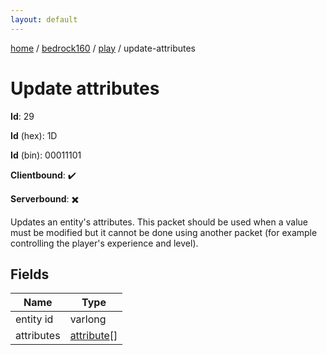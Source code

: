 ```yaml
---
layout: default
---
```


[home](/)  /  [bedrock160](/protocol/bedrock160)  /  [play](/protocol/bedrock160/play)  /  update-attributes

# Update attributes

**Id**: 29

**Id** (hex): 1D

**Id** (bin): 00011101

**Clientbound**: ✔️

**Serverbound**: ✖️

Updates an entity's attributes. This packet should be used when a value must be modified but it cannot be done using another packet (for example controlling the player's experience and level).

## Fields

Name | Type
---|---
entity id | varlong
attributes | [attribute](/protocol/bedrock160/types/attribute)[]

